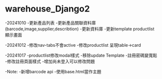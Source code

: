 # warehouse_Django2
-20241010
    -更新產品列表
    -更新產品關聯資料庫(barcode,image,supplier,describtion)
    -更新資料庫
    -更新template productlist 顯示畫面

-20241012
    -修改nav-tabs不會active
    -修改productlist 呈現table->card

-20241017
    -productlist修改modal樣式
    -移除update Template
    -註冊密碼變寬鬆
    -修改註冊頁面樣式
    -增加尚未登入可以修改問題



-Note:
    -新增barcode api
    -使用base.html當作主題
